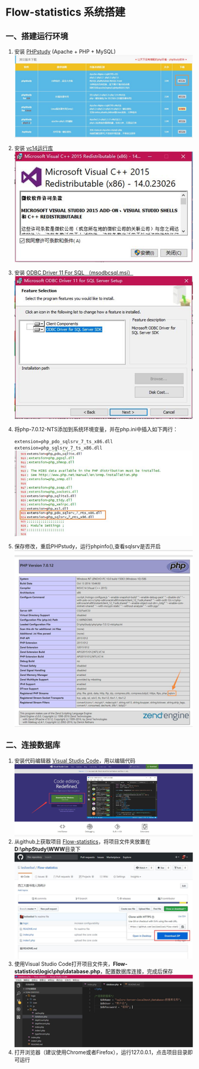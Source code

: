 # Flow-statistics 系统搭建
## 一、搭建运行环境 ##
1. 安装 [PHPstudy](http://www.phpstudy.net/download.html "前往下载") (Apache + PHP + MySQL)<br />
![](/logic/images/phpstudy.jpg)

2. 安装 [vc14运行库](http://www.xdowns.com/soft/184/dll/2016/Soft_164980.html "前往下载")<br />
![](/logic/images/vc14.jpg)
3. 安装 [ODBC Driver 11 For SQL （msodbcsql.msi）](https://www.microsoft.com/en-us/download/details.aspx?id=36434 "前往下载")<br />
![](/logic/images/ODBC.jpg)
4. 将php-7.0.12-NTS添加到系统环境变量，并在php.ini中插入如下两行：

	`extension=php_pdo_sqlsrv_7_ts_x86.dll` <br />
	`extension=php_sqlsrv_7_ts_x86.dll`
![](/logic/images/phpini.jpg)
5. 保存修改，重启PHPstudy，运行phpinfo(),查看sqlsrv是否开启<br/>
![](/logic/images/phpinfo.jpg)

## 二、连接数据库 ##
1. 安装代码编辑器 [Visual Studio Code](https://code.visualstudio.com/ "前往下载")，用以编辑代码<br/>
![](/logic/images/vscode.jpg)
2. 从github上获取项目 [Flow-statistics](https://github.com/leslieeilsel/Flow-statistics)，将项目文件夹放置在**D:\phpStudy\WWW**目录下<br/>
![](/logic/images/github.jpg)
3. 使用Visual Studio Code打开项目文件夹，**Flow-statistics\logic\php\database.php**，配置数据库连接，完成后保存<br/>
![](/logic/images/database.jpg)
4. 打开浏览器（建议使用Chrome或者Firefox），运行127.0.0.1，点击项目目录即可运行